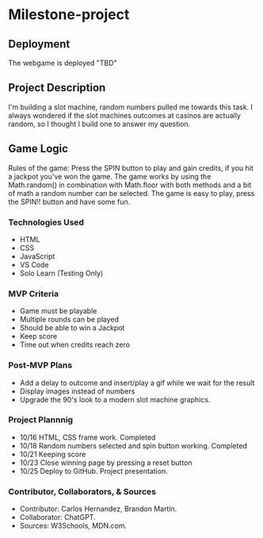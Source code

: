 # Milestone-project

## Deployment
The webgame is deployed "TBD"

## Project Description
I'm building a slot machine, random numbers pulled me towards this task. I always wondered if the slot machines outcomes at casinos are actually random, so I thought I build one to answer my question. 

## Game Logic

  Rules of the game: Press the SPIN button to play and gain credits, if you hit a jackpot you've won the game. 
  The game works by using the Math.random() in combination with Math.floor with both methods and a bit of math a random number can be selected. 
  The game is easy to play, press the SPIN!! button and have some fun. 





### Technologies Used

  - HTML
  - CSS
  - JavaScript
  - VS Code
  - Solo Learn (Testing Only)
    
 ### MVP Criteria

   - Game must be playable
   - Multiple rounds can be played
   - Should be able to win a Jackpot
   - Keep score
   - Time out when credits reach zero

 ### Post-MVP Plans

   - Add a delay to outcome and insert/play a gif while we wait for the result
   - Display images instead of numbers
   - Upgrade the 90's look to a modern slot machine graphics. 

 ### Project Plannnig

  - 10/16 HTML, CSS frame work. Completed
  - 10/18 Random numbers selected and spin button working. Completed
  - 10/21 Keeping score
  - 10/23 Close winning page by pressing a reset button
  - 10/25 Deploy to GitHub. Project presentation. 



### Contributor, Collaborators, & Sources

  - Contributor: Carlos Hernandez, Brandon Martin.
  - Collaborator: ChatGPT.
  - Sources: W3Schools, MDN.com. 
